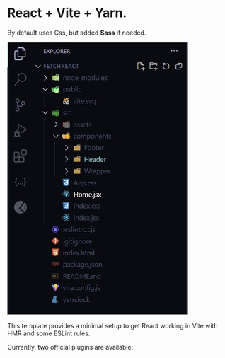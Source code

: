 # React + Vite + Yarn.

By default uses Css, but added **Sass** if needed.

![template](./public/template.jpg)

This template provides a minimal setup to get React working in Vite with HMR and some ESLint rules.

Currently, two official plugins are available:
